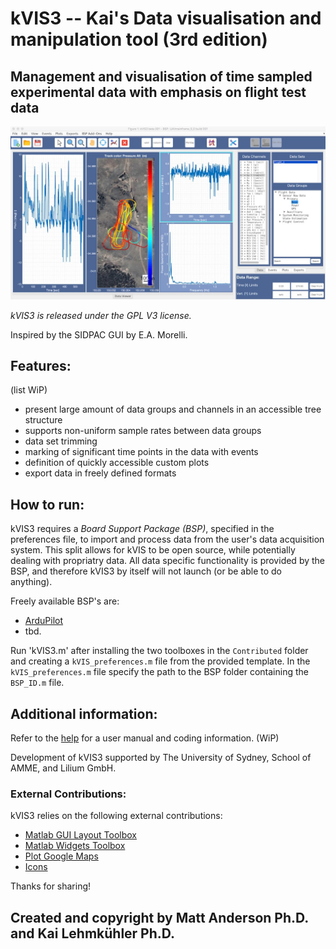 # kVIS3 -- Kai's Data visualisation and manipulation tool (3rd edition)

## Management and visualisation of time sampled experimental data with emphasis on flight test data

![kVIS UI](./docs/img/1.jpeg "kVIS UserInterface")

*kVIS3 is released under the GPL V3 license.*

Inspired by the SIDPAC GUI by E.A. Morelli.

## Features:
(list WiP)
- present large amount of data groups and channels in an accessible tree structure
- supports non-uniform sample rates between data groups
- data set trimming
- marking of significant time points in the data with events
- definition of quickly accessible custom plots
- export data in freely defined formats 

## How to run:

kVIS3 requires a *Board Support Package (BSP)*, specified in the preferences file, to import and process data from the user's data acquisition system. This split allows for kVIS to be open source, while potentially dealing with propriatry data. All data specific functionality is provided by the BSP, and therefore kVIS3 by itself will not launch (or be able to do anything).

Freely available BSP's are:

- [ArduPilot](https://github.com/flyingk/kVIS3_bsp_ardupilot)
- tbd.

Run 'kVIS3.m' after installing the two toolboxes in the `Contributed` folder and creating a `kVIS_preferences.m` file from the provided template. In the `kVIS_preferences.m` file specify the path to the BSP folder containing the `BSP_ID.m` file.


## Additional information:

Refer to the [help](https://flyingk.github.io/kVIS3/) for a user manual and coding information. (WiP)

Development of kVIS3 supported by The University of Sydney, School of AMME, and Lilium GmbH. 

### External Contributions:
kVIS3 relies on the following external contributions:

- [Matlab GUI Layout Toolbox](https://www.mathworks.com/matlabcentral/fileexchange/47982-gui-layout-toolbox)
- [Matlab Widgets Toolbox](https://www.mathworks.com/matlabcentral/fileexchange/66235-widgets-toolbox)
- [Plot Google Maps](https://github.com/zoharby/plot_google_map)
- [Icons](https://icons8.com)

Thanks for sharing!

## Created and copyright by Matt Anderson Ph.D. and Kai Lehmkühler Ph.D.
